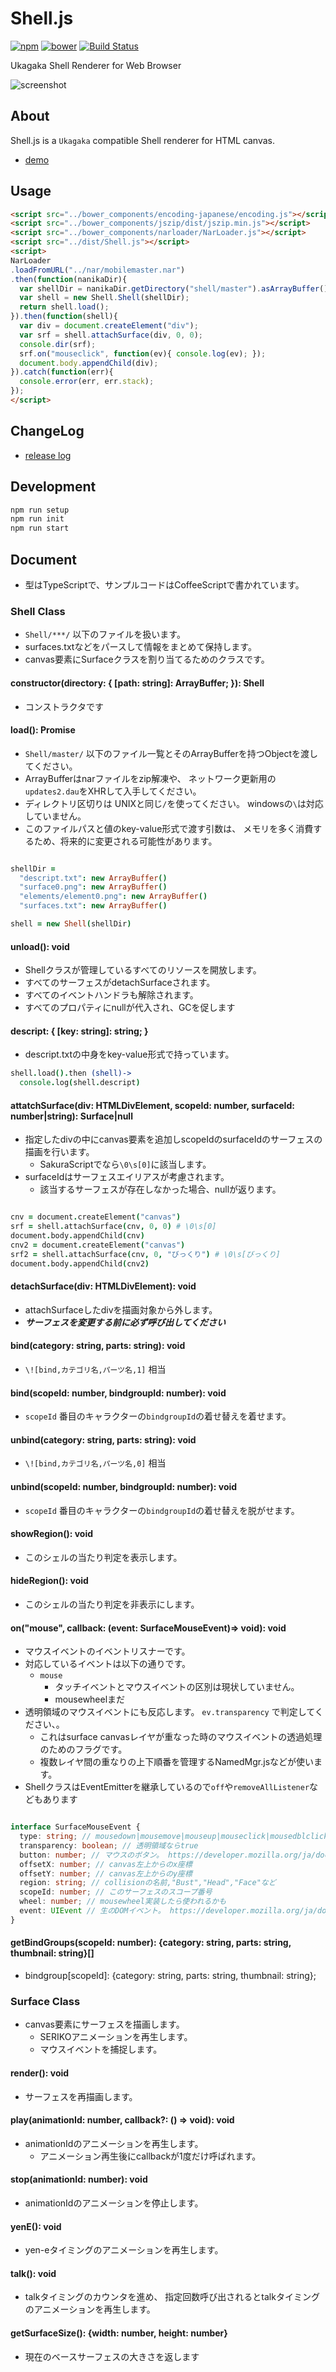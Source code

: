 # Shell.js

[![npm](https://img.shields.io/npm/v/ikagaka.shell.js.svg?style=flat)](https://npmjs.com/package/ikagaka.shell.js) [![bower](https://img.shields.io/bower/v/ikagaka.shell.js.svg)](http://bower.io/search/?q=ikagaka)
[![Build Status](https://travis-ci.org/Ikagaka/Shell.js.svg?branch=master)](https://travis-ci.org/Ikagaka/Shell.js)

Ukagaka Shell Renderer for Web Browser

![screenshot](https://raw.githubusercontent.com/Ikagaka/Shell.js/master/screenshot1.png )

## About
Shell.js is a `Ukagaka` compatible Shell renderer for HTML canvas.

* [demo](https://ikagaka.github.io/Shell.js/demo/playground.html)

## Usage
```html
<script src="../bower_components/encoding-japanese/encoding.js"></script>
<script src="../bower_components/jszip/dist/jszip.min.js"></script>
<script src="../bower_components/narloader/NarLoader.js"></script>
<script src="../dist/Shell.js"></script>
<script>
NarLoader
.loadFromURL("../nar/mobilemaster.nar")
.then(function(nanikaDir){
  var shellDir = nanikaDir.getDirectory("shell/master").asArrayBuffer();
  var shell = new Shell.Shell(shellDir);
  return shell.load();
}).then(function(shell){
  var div = document.createElement("div");
  var srf = shell.attachSurface(div, 0, 0);
  console.dir(srf);
  srf.on("mouseclick", function(ev){ console.log(ev); });
  document.body.appendChild(div);
}).catch(function(err){
  console.error(err, err.stack);
});
</script>
```

## ChangeLog
* [release log](https://github.com/Ikagaka/Shell.js/releases)

## Development
```sh
npm run setup
npm run init
npm run start
```


## Document
* 型はTypeScriptで、サンプルコードはCoffeeScriptで書かれています。

### Shell Class
* `Shell/***/` 以下のファイルを扱います。
* surfaces.txtなどをパースして情報をまとめて保持します。
* canvas要素にSurfaceクラスを割り当てるためのクラスです。

#### constructor(directory: { [path: string]: ArrayBuffer; }): Shell
* コンストラクタです

#### load(): Promise<Shell>
* `Shell/master/` 以下のファイル一覧とそのArrayBufferを持つObjectを渡してください。
* ArrayBufferはnarファイルをzip解凍や、
  ネットワーク更新用の`updates2.dau`をXHRして入手してください。
* ディレクトリ区切りは UNIXと同じ`/`を使ってください。
  windowsの`\`は対応していません。
* このファイルパスと値のkey-value形式で渡す引数は、
  メモリを多く消費するため、将来的に変更される可能性があります。

```coffeescript

shellDir =
  "descript.txt": new ArrayBuffer()
  "surface0.png": new ArrayBuffer()
  "elements/element0.png": new ArrayBuffer()
  "surfaces.txt": new ArrayBuffer()

shell = new Shell(shellDir)
```

#### unload(): void
* Shellクラスが管理しているすべてのリソースを開放します。
* すべてのサーフェスがdetachSurfaceされます。
* すべてのイベントハンドラも解除されます。
* すべてのプロパティにnullが代入され、GCを促します

#### descript: { [key: string]: string; }
* descript.txtの中身をkey-value形式で持っています。

```coffeescript
shell.load().then (shell)->
  console.log(shell.descript)
```

#### attatchSurface(div: HTMLDivElement, scopeId: number, surfaceId: number|string): Surface|null
* 指定したdivの中にcanvas要素を追加しscopeIdのsurfaceIdのサーフェスの描画を行います。
  * SakuraScriptでなら`\0\s[0]`に該当します。
* surfaceIdはサーフェスエイリアスが考慮されます。
  * 該当するサーフェスが存在しなかった場合、nullが返ります。


```coffeescript

cnv = document.createElement("canvas")
srf = shell.attachSurface(cnv, 0, 0) # \0\s[0]
document.body.appendChild(cnv)
cnv2 = document.createElement("canvas")
srf2 = shell.attachSurface(cnv, 0, "びっくり") # \0\s[びっくり]
document.body.appendChild(cnv2)
```
#### detachSurface(div: HTMLDivElement): void
* attachSurfaceしたdivを描画対象から外します。
* ___サーフェスを変更する前に必ず呼び出してください___

#### bind(category: string, parts: string): void
* `\![bind,カテゴリ名,パーツ名,1]` 相当

#### bind(scopeId: number, bindgroupId: number): void
* `scopeId` 番目のキャラクターの`bindgroupId`の着せ替えを着せます。

#### unbind(category: string, parts: string): void
* `\![bind,カテゴリ名,パーツ名,0]` 相当

#### unbind(scopeId: number, bindgroupId: number): void
* `scopeId` 番目のキャラクターの`bindgroupId`の着せ替えを脱がせます。

#### showRegion(): void
* このシェルの当たり判定を表示します。

#### hideRegion(): void
* このシェルの当たり判定を非表示にします。

#### on("mouse", callback: (event: SurfaceMouseEvent)=> void): void
* マウスイベントのイベントリスナーです。
* 対応しているイベントは以下の通りです。
  * `mouse`
    * タッチイベントとマウスイベントの区別は現状していません。
    * mousewheelまだ
* 透明領域のマウスイベントにも反応します。 `ev.transparency` で判定してください、。
  * これはsurface canvasレイヤが重なった時のマウスイベントの透過処理のためのフラグです。
  * 複数レイヤ間の重なりの上下順番を管理するNamedMgr.jsなどが使います。
* ShellクラスはEventEmitterを継承しているので`off`や`removeAllListener`などもあります
```typescript

interface SurfaceMouseEvent {
  type: string; // mousedown|mousemove|mouseup|mouseclick|mousedblclick のどれか
  transparency: boolean; // 透明領域ならtrue
  button: number; // マウスのボタン。 https://developer.mozilla.org/ja/docs/Web/API/MouseEvent/button
  offsetX: number; // canvas左上からのx座標
  offsetY: number; // canvas左上からのy座標
  region: string; // collisionの名前,"Bust","Head","Face"など
  scopeId: number; // このサーフェスのスコープ番号
  wheel: number; // mousewheel実装したら使われるかも
  event: UIEvent // 生のDOMイベント。 https://developer.mozilla.org/ja/docs/Web/API/UIEvent
}
```

#### getBindGroups(scopeId: number): {category: string, parts: string, thumbnail: string}[]
* bindgroup[scopeId]: {category: string, parts: string, thumbnail: string};


### Surface Class
* canvas要素にサーフェスを描画します。
  * SERIKOアニメーションを再生します。
  * マウスイベントを捕捉します。

#### render(): void
* サーフェスを再描画します。

#### play(animationId: number, callback?: () => void): void
* animationIdのアニメーションを再生します。
  * アニメーション再生後にcallbackが1度だけ呼ばれます。

#### stop(animationId: number): void
* animationIdのアニメーションを停止します。

#### yenE(): void
* yen-eタイミングのアニメーションを再生します。

#### talk(): void
* talkタイミングのカウンタを進め、
  指定回数呼び出されるとtalkタイミングのアニメーションを再生します。

#### getSurfaceSize(): {width: number, height: number}
* 現在のベースサーフェスの大きさを返します
